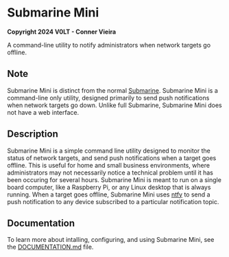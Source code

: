 # Submarine Mini

**Copyright 2024 V0LT - Conner Vieira**

A command-line utility to notify administrators when network targets go offline.


## Note

Submarine Mini is distinct from the normal [Submarine](https://v0lttech.com/submarine.php). Submarine Mini is a command-line only utility, designed primarily to send push notifications when network targets go down. Unlike full Submarine, Submarine Mini does not have a web interface.


## Description

Submarine Mini is a simple command line utility designed to monitor the status of network targets, and send push notifications when a target goes offline. This is useful for home and small business environments, where administrators may not necessarily notice a technical problem until it has been occuring for several hours. Submarine Mini is meant to run on a single board computer, like a Raspberry Pi, or any Linux desktop that is always running. When a target goes offline, Submarine Mini uses [ntfy](https://ntfy.sh) to send a push notification to any device subscribed to a particular notification topic.


## Documentation

To learn more about intalling, configuring, and using Submarine Mini, see the [DOCUMENTATION.md](DOCUMENTATION.md) file.
